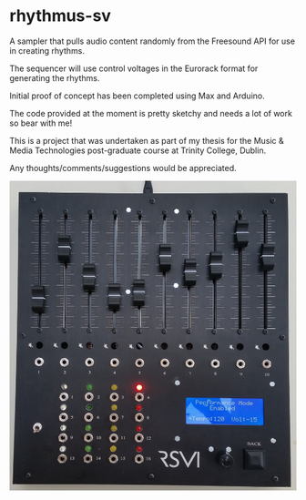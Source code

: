 # rhythmus-sv

A sampler that pulls audio content randomly from the Freesound API for use in creating rhythms. 

The sequencer will use control voltages in the Eurorack format for generating the rhythms.

Initial proof of concept has been completed using Max and Arduino.

The code provided at the moment is pretty sketchy and needs a lot of work so bear with me!

This is a project that was undertaken as part of my thesis for the Music & Media Technologies post-graduate course at Trinity College, Dublin.

Any thoughts/comments/suggestions would be appreciated.

![alt text](https://raw.githubusercontent.com/jack-alexander-ie/rhythmus-sv/master/images/physical_unit/rhythmus_sv.jpg)
